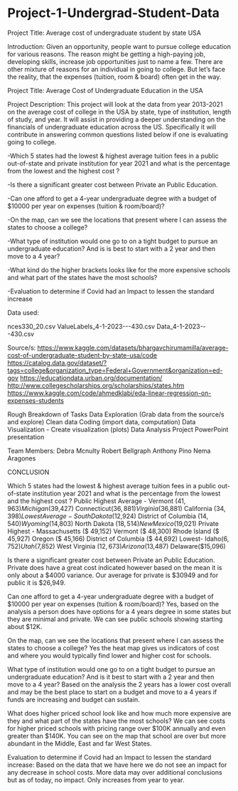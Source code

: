 
# Project-1-Undergrad-Student-Data
Project Title: Average cost of undergraduate student by state USA


Introduction: Given an opportunity, people want to pursue college education for various reasons. The reason might be getting a high-paying job, developing skills, increase job opportunities just to name a few. There are other mixture of reasons for an individual in going to college. But let’s face the reality, that the expenses (tuition, room & board) often get in the way.

Project Title: Average Cost of Undergraduate Education in the USA

Project Description: This project will look at the data from year 2013-2021 on the average cost of college in the USA by state, type of institution, length of study, and year. It will assist in providing a deeper understanding on the financials of undergraduate education across the US. Specifically it will contribute in answering common questions listed below if one is evaluating going to college.

 -Which 5 states had the lowest & highest average tuition fees in a public out-of-state and private institution for year 2021 and  what is the percentage from the lowest and the highest cost ?

 -Is there a significant greater cost between Private an Public Education. 

 -Can one afford to get a 4-year undergraduate degree with a budget of $10000 per year on expenses (tuition & room/board)?

 -On the map, can we see the locations that present where I can assess the states to choose a college?

 -What type of institution would one go to on a tight budget to pursue an undergraduate education? And is is best to start  with a 2 year and then move to a 4 year? 

 -What kind do the higher brackets looks like for the more expensive schools and what part of the states have the most schools? 

 -Evaluation to determine if Covid had an Impact to lessen the standard increase


Data used:

nces330_20.csv
ValueLabels_4-1-2023---430.csv
Data_4-1-2023---430.csv

Source/s:
https://www.kaggle.com/datasets/bhargavchirumamilla/average-cost-of-undergraduate-student-by-state-usa/code
https://catalog.data.gov/dataset/?tags=college&organization_type=Federal+Government&organization=ed-gov
https://educationdata.urban.org/documentation/
http://www.collegescholarships.org/scholarships/states.htm
https://www.kaggle.com/code/ahmedklabi/eda-linear-regression-on-expenses-students


Rough Breakdown of Tasks
Data Exploration (Grab data from the source/s and explore)
Clean data
Coding (import data, computation)
Data Visualization - Create visualization (plots)
Data Analysis
Project PowerPoint presentation

Team Members:
Debra Mcnulty
Robert Bellgraph
Anthony Pino
Nema Aragones 



CONCLUSION 

Which 5 states had the lowest & highest average tuition fees in a public out-of-state institution year 2021 and  what is the percentage from the lowest and the highest cost ?
Public
 	Highest Average - Vermont ($41,963)  Michigan ($39,427)  Connecticut($36,881)  Virginia ($36,881)  California ($34,398) 
	Lowest Average -  South Dakota ($12,924)  District of Columbia ($14,540)  Wyoming ($14,803)  North Dakota ($18,514)  New Mexico ($19,021)
Private
	Highest -  Massachusetts ($ 49,152)  Vermont ($ 48,300)  Rhode Island ($ 45,927)  Oregon ($ 45,166)  District of Columbia ($ 44,692)
	Lowest-   Idaho($6,752)  Utah($7,852)  West Virginia ($12,673)  Arizona($13,487)  Delaware($15,096)

Is there a significant greater cost between Private an Public Education. 
Private does have a great cost indicated however based on the mean it is only about a $4000 variance. Our average for private is $30949 and for public it is $26,949.

Can one afford to get a 4-year undergraduate degree with a budget of $10000 per year on expenses (tuition & room/board)? 
Yes, based on the analysis a person does have options for a 4 years degree in some states but they are minimal and private. We can see public schools showing starting about $12K. 

On the map, can we see the locations that present where I can assess the states to choose a college? 
Yes the heat map gives us indicators of cost and where you would typically find lower and higher cost for schools. 

What type of institution would one go to on a tight budget to pursue an undergraduate education? 
And is it best to start with a 2 year and then move to a 4 year?  Based on the analysis the 2 years has a lower cost overall and may be the best place to start on a budget and move to a 4 years if funds are increasing and budget can sustain. 

 What does higher priced school look like and how much more expensive are they and what part of the states have the most schools? 
We can see costs for higher priced schools with pricing range over $100K annually and even greater than $140K.  You can see on the map that school are over but more abundant in the Middle, East and far West States. 

 Evaluation to determine if Covid had an Impact to lessen the standard increase:  Based on the data that we have here we do not see an impact for any decrease in school costs. More data may over additional conclusions but as of today, no impact. Only increases from year to year. 

